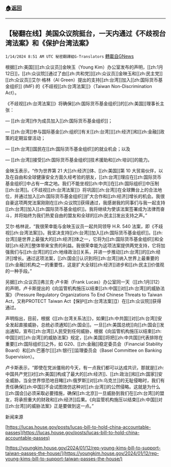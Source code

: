 ###  [:house:返回](README.md)
---


## 【秘翻在线】美国众议院挺台，一天内通过《不歧视台湾法案》和《保护台湾法案》
`1/14/2024 8:51 AM UTC 秘密翻譯組G-Translators` [轉載自GNews](https://gnews.org/articles/2217583)

根据[[zh:美国]][[zh:众议员]]金映玉（Young Kim）办公室发布的声明，[[zh:1月12日]]，[[zh:众议院]]通过了由[[zh:共和党]][[zh:众议员]]金映玉和[[zh:民主党]][[zh:众议员]]艾尔·格林（Al Green）提出的支持[[zh:台湾]]加入[[zh:国际货币基金组织]] (IMF) 的《不歧视[[zh:台湾法案]]》（Taiwan Non-Discrimination Act）。

《不歧视[[zh:台湾法案]]》将确保[[zh:国际货币基金组织]]的[[zh:美国]]理事长主张：

— [[zh:台湾]]作为成员加入[[zh:国际货币基金组织]]；

— [[zh:台湾]]参与国际基金[[zh:组织]]有关[[zh:台湾]][[zh:经济]]和[[zh:金融]]政策的定期监督活动；

— [[zh:台湾]]国民在[[zh:国际货币基金组织]]的就业机会；以及

— [[zh:台湾]]接受[[zh:国际货币基金组织]]技术援助和[[zh:培训]]的能力。

金映玉表示，“作为世界第 21 大[[zh:经济]]体、[[zh:美国]]第 10 大贸易伙伴，以及在自由和全球健康安全方面久经考验的朋友，[[zh:台湾]]理应在[[zh:国际货币基金组织]]中占有一席之地。我们不能坐视[[zh:中共]]在[[zh:国际组织]]中压制[[zh:台湾]]。《不歧视[[zh:台湾法案]]》将巩固[[zh:台湾]]在全球舞台上的合法地位，并通过加入[[zh:国际货币基金组织]]扩大合作和[[zh:经济]]增长的机会。我很自豪这项两党法案刚刚在[[zh:众议院]]获得通过，我感谢我的同事们与我一起支持[[zh:台湾]]加入[[zh:国际货币基金组织]]。我将继续为使该法案签署成为法律而奋斗，并将始终为我们热爱自由的盟友和全球的[[zh:民主]]发出支持之声。”

艾尔·格林说，“我很荣幸能与金映玉议员一起共同领导 H.R. 540 法案，即《不歧视[[zh:台湾法案]]》。我坚决支持[[zh:台湾]]加入[[zh:国际货币基金组织]]。[[zh:台湾]]是世界上最强大的[[zh:经济]]体之一，它将为[[zh:国际货币基金组织]]和全球[[zh:经济]]整体带来宝贵的利益。我很荣幸能为这项法案提供两党支持，它将加强我们与[[zh:台湾]]的[[zh:地缘政治]]关系，并进一步推动[[zh:台湾]]的[[zh:经济]]增长。通过这项法案，[[zh:国会]]认识到将[[zh:台湾]]纳入世界上最重要的[[zh:金融]]机构之一的重要性，这是扩大全球[[zh:经济]]进步和[[zh:民主]]价值观的一种手段。”

另据[[zh:众议员]]弗兰克·卢卡斯（Frank Lucas）办公室同一天（[[zh:1月]]12）的声明，卢卡斯提出的《向监管机构施压以结束[[zh:中国]]对[[zh:台湾]]的威胁法案》（Pressure Regulatory Organizations To End Chinese Threats to Taiwan Act，又称PROTECT Taiwan Act【保护[[zh:台湾法案]]】）在[[zh:众议院]]获得通过。

声明指出，﻿目前，根据《[[zh:台湾关系法]]》，如果[[zh:中共国]]对[[zh:台湾]]安全发起直接威胁，总统必须通知[[zh:国会]]。一旦[[zh:美国总统]]向[[zh:国会]]发出通知，宣布[[zh:台湾]]人民受到任何威胁，根据《向监管机构施压以结束[[zh:中国]]对[[zh:台湾]]的威胁法案》规定，[[zh:美国]]将把[[zh:中共国]]代表排除在重要[[zh:国际组织]]之外，如 G20、[[zh:金融]]稳定委员会（Financial Stability Board）和[[zh:巴塞尔]][[zh:银行]]监理委员会（Basel Committee on Banking Supervision）。

卢卡斯表示，“即使在党派僵局的今天，有一点我们都可以达成共识，那就是[[zh:中国共产党]]对[[zh:美国]]构成了最大的[[zh:经济]]、[[zh:政治]]和[[zh:国家]]安全威胁。当全世界惊恐地目睹[[zh:俄罗斯]]对[[zh:乌克兰]]的无耻侵略时，我们有责任确保[[zh:中国]]不会试图效仿这种对[[zh:台湾]]的公然侵略。这就是为什么[[zh:国会]]必须采取必要措施，确保[[zh:北京]]一旦威胁到我们在[[zh:台湾]]的盟友，将承担重大的财政和[[zh:经济]]后果。《向监管机构施压以结束[[zh:中国]]对[[zh:台湾]]的威胁法案》正是要做到这一点。”

新闻来源

[https://lucas.house.gov/posts/lucas-bill-to-hold-china-accountable-passes](https://lucas.house.gov/posts/lucas-bill-to-hold-china-accountable-passes)

[https://youngkim.house.gov/2024/01/12/rep-young-kims-bill-to-support-taiwan-passes-the-house/](https://youngkim.house.gov/2024/01/12/rep-young-kims-bill-to-support-taiwan-passes-the-house/)
